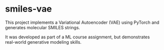 # smiles-vae
This project implements a Variational Autoencoder (VAE) using PyTorch and generates molecular SMILES strings. 

It was developed as part of a ML course assignment, but demonstrates real-world generative modeling skills.


